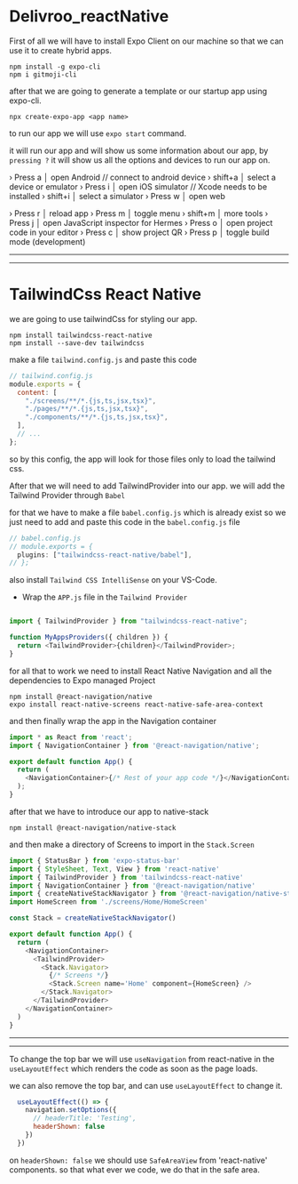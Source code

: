 # Delivroo_reactNative

First of all we will have to install Expo Client on our machine so that we can use it to create hybrid apps.

```ssh
npm install -g expo-cli
npm i gitmoji-cli
```

after that we are going to generate a template or our startup app using expo-cli. 

`npx create-expo-app <app name>`

to run our app we will use `expo start` command.

it will run our app and will show us some information about our app, by `pressing ?` it will show us all the options and devices to run our app on.


› Press a │ open Android // connect to android device
› shift+a │ select a device or emulator
› Press i │ open iOS simulator // Xcode needs to be installed
› shift+i │ select a simulator
› Press w │ open web

› Press r │ reload app
› Press m │ toggle menu
› shift+m │ more tools
› Press j │ open JavaScript inspector for Hermes
› Press o │ open project code in your editor
› Press c │ show project QR
› Press p │ toggle build mode (development)

---
---

# TailwindCss React Native
we are going to use tailwindCss for styling our app.

```
npm install tailwindcss-react-native
npm install --save-dev tailwindcss
```

make a file `tailwind.config.js`
and paste this code
```js
// tailwind.config.js
module.exports = {
  content: [
    "./screens/**/*.{js,ts,jsx,tsx}",
    "./pages/**/*.{js,ts,jsx,tsx}",
    "./components/**/*.{js,ts,jsx,tsx}",
  ],
  // ...
};
```

so by this config, the app will look for those files only to load the tailwind css.

After that we will need to add TailwindProvider into our app. we will add the Tailwind Provider through `Babel`

for that we have to make a file `babel.config.js` which is already exist so we just need to add and paste this code in the `babel.config.js` file

```js
// babel.config.js
// module.exports = {
  plugins: ["tailwindcss-react-native/babel"],
// };
```

also install `Tailwind CSS IntelliSense` on your VS-Code.

  * Wrap the `APP.js` file in the `Tailwind Provider`

```js

import { TailwindProvider } from "tailwindcss-react-native";

function MyAppsProviders({ children }) {
  return <TailwindProvider>{children}</TailwindProvider>;
}
```

for all that to work we need to install React Native Navigation and all the dependencies to Expo managed Project
```
npm install @react-navigation/native
expo install react-native-screens react-native-safe-area-context
```

and then finally wrap the app in the Navigation container

```js
import * as React from 'react';
import { NavigationContainer } from '@react-navigation/native';

export default function App() {
  return (
    <NavigationContainer>{/* Rest of your app code */}</NavigationContainer>
  );
}
```

after that we have to introduce our app to native-stack

```
npm install @react-navigation/native-stack
```

and then make a directory of Screens to import in the `Stack.Screen`

```js
import { StatusBar } from 'expo-status-bar'
import { StyleSheet, Text, View } from 'react-native'
import { TailwindProvider } from 'tailwindcss-react-native'
import { NavigationContainer } from '@react-navigation/native'
import { createNativeStackNavigator } from '@react-navigation/native-stack'
import HomeScreen from './screens/Home/HomeScreen'

const Stack = createNativeStackNavigator()

export default function App() {
  return (
    <NavigationContainer>
      <TailwindProvider>
        <Stack.Navigator>
          {/* Screens */}
          <Stack.Screen name='Home' component={HomeScreen} />
        </Stack.Navigator>
      </TailwindProvider>
    </NavigationContainer>
  )
}
```

---
---

To change the top bar we will use `useNavigation` from react-native in the `useLayoutEffect` which renders the code as soon as the page loads.

we can also remove the top bar, and can use `useLayoutEffect` to change it.

```js
  useLayoutEffect(() => {
    navigation.setOptions({
      // headerTitle: 'Testing',
      headerShown: false
    })
  })
  ```

  on `headerShown: false` we should use `SafeAreaView` from 'react-native' components. so that what ever we code, we do that in the safe area.